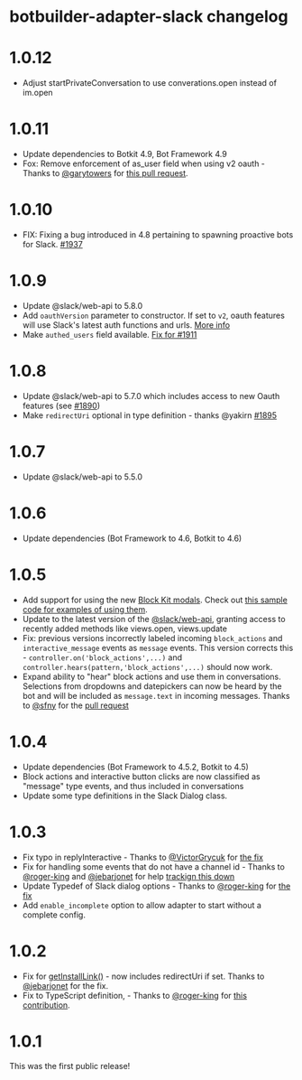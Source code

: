 # botbuilder-adapter-slack changelog

# 1.0.12

* Adjust startPrivateConversation to use converations.open instead of im.open

# 1.0.11

* Update dependencies to Botkit 4.9, Bot Framework 4.9
* Fox: Remove enforcement of as_user field when using v2 oauth - Thanks to [@garytowers](https://github.com/GaryTowers) for [this pull request](https://github.com/howdyai/botkit/pull/1944).

# 1.0.10

* FIX: Fixing a bug introduced in 4.8 pertaining to spawning proactive bots for Slack. [#1937](https://github.com/howdyai/botkit/issues/1937)

# 1.0.9

* Update @slack/web-api to 5.8.0 
* Add `oauthVersion` parameter to constructor. If set to `v2`, oauth features will use Slack's latest auth functions and urls. [More info](readme.md#using-slacks-v2-oauth)
* Make `authed_users` field available. [Fix for #1911](https://github.com/howdyai/botkit/issues/1911)

# 1.0.8

* Update @slack/web-api to 5.7.0 which includes access to new Oauth features (see [#1890](https://github.com/howdyai/botkit/pull/1890))
* Make `redirectUri` optional in type definition - thanks @yakirn [#1895](https://github.com/howdyai/botkit/pull/1895/files)

# 1.0.7

* Update @slack/web-api to 5.5.0

# 1.0.6

* Update dependencies (Bot Framework to 4.6, Botkit to 4.6)

# 1.0.5

* Add support for using the new [Block Kit modals](https://api.slack.com/block-kit/surfaces/modals).  Check out [this sample code for examples of using them](https://github.com/howdyai/botkit/blob/master/packages/testbot/features/slack_modals.js).
* Update to the latest version of the [@slack/web-api](https://www.npmjs.com/package/@slack/web-api), granting access to recently added methods like views.open, views.update
* Fix: previous versions incorrectly labeled incoming `block_actions` and `interactive_message` events as `message` events. This version corrects this - `controller.on('block_actions',...)` and `controller.hears(pattern,'block_actions',...)` should now work.
* Expand ability to "hear" block actions and use them in conversations. Selections from dropdowns and datepickers can now be heard by the bot and will be included as `message.text` in incoming messages.  Thanks to [@sfny](https://github.com/sfny) for the [pull request](https://github.com/howdyai/botkit/pull/1809)


# 1.0.4

* Update dependencies (Bot Framework to 4.5.2, Botkit to 4.5)
* Block actions and interactive button clicks are now classified as "message" type events, and thus included in conversations
* Update some type definitions in the Slack Dialog class.


# 1.0.3

* Fix typo in replyInteractive - Thanks to [@VictorGrycuk](https://github.com/VictorGrycuk) for [the fix](https://github.com/howdyai/botkit/pull/1650)
* Fix for handling some events that do not have a channel id - Thanks to [@roger-king](https://github.com/roger-king) and [@jebarjonet](https://github.com/jebarjonet) for help [trackign this down](https://github.com/howdyai/botkit/issues/1641)
* Update Typedef of Slack dialog options - Thanks to [@roger-king](https://github.com/roger-king)  for [the fix](https://github.com/howdyai/botkit/pull/1653)
* Add `enable_incomplete` option to allow adapter to start without a complete config.

# 1.0.2

* Fix for [getInstallLink()](https://github.com/howdyai/botkit/pull/1642) - now includes redirectUri if set.  Thanks to [@jebarjonet](https://github.com/jebarjonet) for the fix.
* Fix to TypeScript definition, - Thanks to [@roger-king](https://github.com/roger-king) for [this contribution](https://github.com/howdyai/botkit/pull/1634).

# 1.0.1

This was the first public release!
